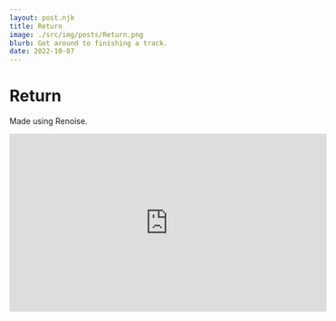 ```yaml
---
layout: post.njk
title: Return
image: ./src/img/posts/Return.png 
blurb: Got around to finishing a track.
date: 2022-10-07
---
```

# Return

Made using Renoise.

<iframe width="560" height="315" src="https://www.youtube.com/embed/_ZW-tVPuF_I" title="YouTube video player" frameborder="0" allow="accelerometer; autoplay; clipboard-write; encrypted-media; gyroscope; picture-in-picture" allowfullscreen></iframe>